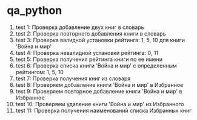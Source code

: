 # qa_python

1. test 1: Проверка добавление двух книг в словарь
2. test 2: Проверка повторного добавления книги в словарь
3. test 3: Проверка валидной установки рейтинга: 1, 5, 10 для книги 'Война и мир'
4. test 4: Проверка невалидной установки рейтинга: 0, 11
5. test 5: Проверка получения рейтинга книги по ее имени
6. test 6: Проверка списка книги 'Война и мир' с определенным рейтингом: 1, 5, 10
7. test 7: Проверка получения книг из словаря
8. test 8: Проверяем добавление книги 'Война и мир' в Избранное
9. test 9: Проверяем повторное добавление книги 'Война и мир' в Избранное
10. test 10: Проверяем удаление книги 'Война и мир' из Избранного
11. test 11: Проверка получения наименований списка Избранных книг

